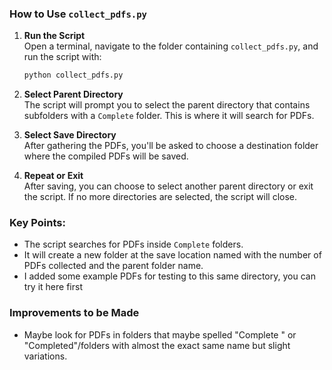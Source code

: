 ### How to Use `collect_pdfs.py`

1. **Run the Script**  
   Open a terminal, navigate to the folder containing `collect_pdfs.py`, and run the script with:
   ```bash
   python collect_pdfs.py
   ```

2. **Select Parent Directory**  
   The script will prompt you to select the parent directory that contains subfolders with a `Complete` folder. This is where it will search for PDFs.

3. **Select Save Directory**  
   After gathering the PDFs, you'll be asked to choose a destination folder where the compiled PDFs will be saved.

4. **Repeat or Exit**  
   After saving, you can choose to select another parent directory or exit the script. If no more directories are selected, the script will close.

### Key Points:
- The script searches for PDFs inside `Complete` folders.
- It will create a new folder at the save location named with the number of PDFs collected and the parent folder name.
- I added some example PDFs for testing to this same directory, you can try it here first


### Improvements to be Made
- Maybe look for PDFs in folders that maybe spelled "Complete " or "Completed"/folders with almost the exact same name but slight variations.